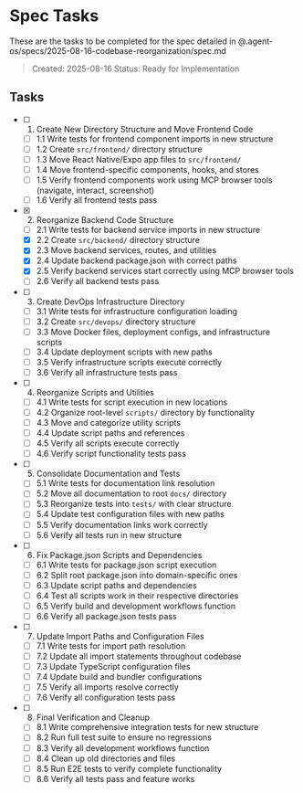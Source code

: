 # Spec Tasks

These are the tasks to be completed for the spec detailed in @.agent-os/specs/2025-08-16-codebase-reorganization/spec.md

> Created: 2025-08-16
> Status: Ready for Implementation

## Tasks

- [ ] 1. Create New Directory Structure and Move Frontend Code
  - [ ] 1.1 Write tests for frontend component imports in new structure
  - [ ] 1.2 Create `src/frontend/` directory structure
  - [ ] 1.3 Move React Native/Expo app files to `src/frontend/`
  - [ ] 1.4 Move frontend-specific components, hooks, and stores
  - [ ] 1.5 Verify frontend components work using MCP browser tools (navigate, interact, screenshot)
  - [ ] 1.6 Verify all frontend tests pass

- [x] 2. Reorganize Backend Code Structure
  - [ ] 2.1 Write tests for backend service imports in new structure
  - [x] 2.2 Create `src/backend/` directory structure
  - [x] 2.3 Move backend services, routes, and utilities
  - [x] 2.4 Update backend package.json with correct paths
  - [x] 2.5 Verify backend services start correctly using MCP browser tools
  - [ ] 2.6 Verify all backend tests pass

- [ ] 3. Create DevOps Infrastructure Directory
  - [ ] 3.1 Write tests for infrastructure configuration loading
  - [ ] 3.2 Create `src/devops/` directory structure
  - [ ] 3.3 Move Docker files, deployment configs, and infrastructure scripts
  - [ ] 3.4 Update deployment scripts with new paths
  - [ ] 3.5 Verify infrastructure scripts execute correctly
  - [ ] 3.6 Verify all infrastructure tests pass

- [ ] 4. Reorganize Scripts and Utilities
  - [ ] 4.1 Write tests for script execution in new locations
  - [ ] 4.2 Organize root-level `scripts/` directory by functionality
  - [ ] 4.3 Move and categorize utility scripts
  - [ ] 4.4 Update script paths and references
  - [ ] 4.5 Verify all scripts execute correctly
  - [ ] 4.6 Verify script functionality tests pass

- [ ] 5. Consolidate Documentation and Tests
  - [ ] 5.1 Write tests for documentation link resolution
  - [ ] 5.2 Move all documentation to root `docs/` directory
  - [ ] 5.3 Reorganize tests into `tests/` with clear structure
  - [ ] 5.4 Update test configuration files with new paths
  - [ ] 5.5 Verify documentation links work correctly
  - [ ] 5.6 Verify all tests run in new structure

- [ ] 6. Fix Package.json Scripts and Dependencies
  - [ ] 6.1 Write tests for package.json script execution
  - [ ] 6.2 Split root package.json into domain-specific ones
  - [ ] 6.3 Update script paths and dependencies
  - [ ] 6.4 Test all scripts work in their respective directories
  - [ ] 6.5 Verify build and development workflows function
  - [ ] 6.6 Verify all package.json tests pass

- [ ] 7. Update Import Paths and Configuration Files
  - [ ] 7.1 Write tests for import path resolution
  - [ ] 7.2 Update all import statements throughout codebase
  - [ ] 7.3 Update TypeScript configuration files
  - [ ] 7.4 Update build and bundler configurations
  - [ ] 7.5 Verify all imports resolve correctly
  - [ ] 7.6 Verify all configuration tests pass

- [ ] 8. Final Verification and Cleanup
  - [ ] 8.1 Write comprehensive integration tests for new structure
  - [ ] 8.2 Run full test suite to ensure no regressions
  - [ ] 8.3 Verify all development workflows function
  - [ ] 8.4 Clean up old directories and files
  - [ ] 8.5 Run E2E tests to verify complete functionality
  - [ ] 8.6 Verify all tests pass and feature works
